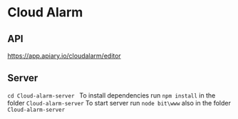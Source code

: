 # Cloud Alarm

## API
https://app.apiary.io/cloudalarm/editor

## Server

`cd Cloud-alarm-server ` 
To install dependencies run ` npm install ` in the folder ` Cloud-alarm-server `
To start server run ` node bit\www ` also in the folder ` Cloud-alarm-server `
